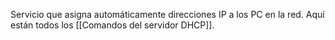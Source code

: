 Servicio que asigna automáticamente direcciones IP a los PC en la red. Aquí están todos los [[Comandos del servidor DHCP]].
